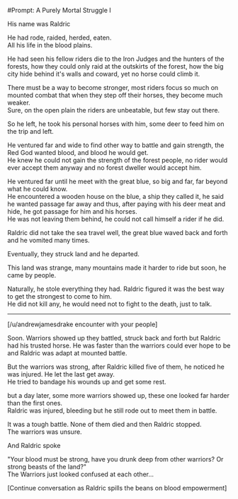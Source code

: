 #Prompt: A Purely Mortal Struggle I

His name was Raldric

He had rode, raided, herded, eaten.  
All his life in the blood plains.

He had seen his fellow riders die to the Iron Judges and the hunters of the forests, how they could only raid at the outskirts of the forest, how the big city hide behind it's walls and coward, yet no horse could climb it.

There must be a way to become stronger, most riders focus so much on mounted combat that when they step off their horses, they become much weaker.  
Sure, on the open plain the riders are unbeatable, but few stay out there.

So he left, he took his personal horses with him, some deer to feed him on the trip and left.

He ventured far and wide to find other way to battle and gain strength, the Red God wanted blood, and blood he would get.  
He knew he could not gain the strength of the forest people, no rider would ever accept them anyway and no forest dweller would accept him.

He ventured far until he meet with the great blue, so big and far, far beyond what he could know.  
He encountered a wooden house on the blue, a ship they called it, he said he wanted passage far away and thus, after paying with his deer meat and hide, he got passage for him and his horses.  
He was not leaving them behind, he could not call himself a rider if he did.

Raldric did not take the sea travel well, the great blue waved back and forth and he vomited many times.

Eventually, they struck land and he departed.

This land was strange, many mountains made it harder to ride but soon, he came by people.

Naturally, he stole everything they had. Raldric figured it was the best way to get the strongest to come to him.  
He did not kill any, he would need not to fight to the death, just to talk.

---

[/u/andrewjamesdrake encounter with your people]

Soon. Warriors showed up they battled, struck back and forth but Raldric had his trusted horse. He was faster than the warriors could ever hope to be and Raldric was adapt at mounted battle.  

But the warriors was strong, after Raldric killed five of them, he noticed he was injured. He let the last get away.  
He tried to bandage his wounds up and get some rest.

but a day later, some more warriors showed up, these one looked far harder than the first ones.  
Raldric was injured, bleeding but he still rode out to meet them in battle.

It was a tough battle. None of them died and then Raldric stopped.  
The warriors was unsure.

And Raldric spoke

"Your blood must be strong, have you drunk deep from other warriors? Or strong beasts of the land?"  
The Warriors just looked confused at each other...

[Continue conversation as Raldric spills the beans on blood empowerment]